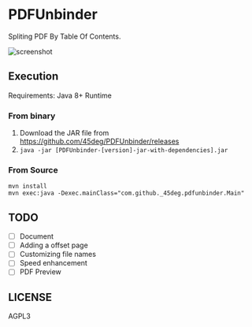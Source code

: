 # PDFUnbinder

Spliting PDF By Table Of Contents.

![screenshot](https://user-images.githubusercontent.com/7984294/35667660-db8f6dec-0771-11e8-9a60-92e6288868e8.png)

## Execution

Requirements: Java 8+ Runtime

### From binary

 1. Download the JAR file from https://github.com/45deg/PDFUnbinder/releases
 2. `java -jar [PDFUnbinder-[version]-jar-with-dependencies].jar`

### From Source

```
mvn install
mvn exec:java -Dexec.mainClass="com.github._45deg.pdfunbinder.Main"
```

## TODO

  - [ ] Document
  - [ ] Adding a offset page
  - [ ] Customizing file names
  - [ ] Speed enhancement
  - [ ] PDF Preview

## LICENSE 

AGPL3
